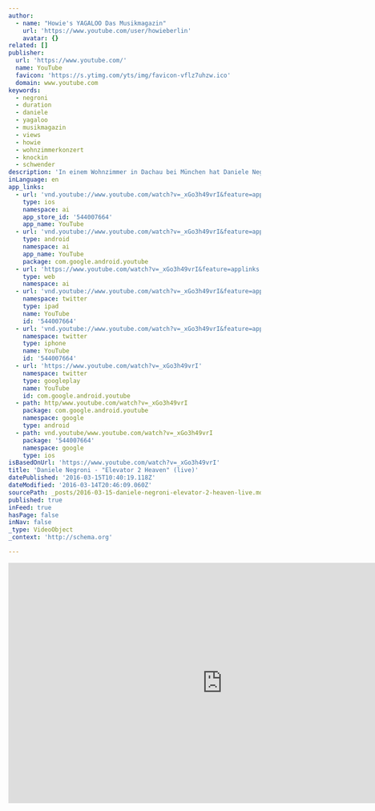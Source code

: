 ```yaml
---
author:
  - name: "Howie's YAGALOO Das Musikmagazin"
    url: 'https://www.youtube.com/user/howieberlin'
    avatar: {}
related: []
publisher:
  url: 'https://www.youtube.com/'
  name: YouTube
  favicon: 'https://s.ytimg.com/yts/img/favicon-vflz7uhzw.ico'
  domain: www.youtube.com
keywords:
  - negroni
  - duration
  - daniele
  - yagaloo
  - musikmagazin
  - views
  - howie
  - wohnzimmerkonzert
  - knockin
  - schwender
description: 'In einem Wohnzimmer in Dachau bei München hat Daniele Negroni ein Konzert zugunsten von YAGALOO.TV gegeben. Hier ist sein Song "Elevator 2 Heaven".'
inLanguage: en
app_links:
  - url: 'vnd.youtube://www.youtube.com/watch?v=_xGo3h49vrI&feature=applinks'
    type: ios
    namespace: ai
    app_store_id: '544007664'
    app_name: YouTube
  - url: 'vnd.youtube://www.youtube.com/watch?v=_xGo3h49vrI&feature=applinks'
    type: android
    namespace: ai
    app_name: YouTube
    package: com.google.android.youtube
  - url: 'https://www.youtube.com/watch?v=_xGo3h49vrI&feature=applinks'
    type: web
    namespace: ai
  - url: 'vnd.youtube://www.youtube.com/watch?v=_xGo3h49vrI&feature=applinks'
    namespace: twitter
    type: ipad
    name: YouTube
    id: '544007664'
  - url: 'vnd.youtube://www.youtube.com/watch?v=_xGo3h49vrI&feature=applinks'
    namespace: twitter
    type: iphone
    name: YouTube
    id: '544007664'
  - url: 'https://www.youtube.com/watch?v=_xGo3h49vrI'
    namespace: twitter
    type: googleplay
    name: YouTube
    id: com.google.android.youtube
  - path: http/www.youtube.com/watch?v=_xGo3h49vrI
    package: com.google.android.youtube
    namespace: google
    type: android
  - path: vnd.youtube/www.youtube.com/watch?v=_xGo3h49vrI
    package: '544007664'
    namespace: google
    type: ios
isBasedOnUrl: 'https://www.youtube.com/watch?v=_xGo3h49vrI'
title: 'Daniele Negroni - "Elevator 2 Heaven" (live)'
datePublished: '2016-03-15T10:40:19.118Z'
dateModified: '2016-03-14T20:46:09.060Z'
sourcePath: _posts/2016-03-15-daniele-negroni-elevator-2-heaven-live.md
published: true
inFeed: true
hasPage: false
inNav: false
_type: VideoObject
_context: 'http://schema.org'

---
```

<iframe src="https://cdn.embedly.com/widgets/media.html?src=https%3A%2F%2Fwww.youtube.com%2Fembed%2F_xGo3h49vrI%3Ffeature%3Doembed&amp;url=https%3A%2F%2Fwww.youtube.com%2Fwatch%3Fv%3D_xGo3h49vrI&amp;image=https%3A%2F%2Fi.ytimg.com%2Fvi%2F_xGo3h49vrI%2Fhqdefault.jpg&amp;key=b7d04c9b404c499eba89ee7072e1c4f7&amp;type=text%2Fhtml&amp;schema=youtube" width="854" height="480" scrolling="no" frameborder="0" allowfullscreen="allowfullscreen" style=""></iframe>